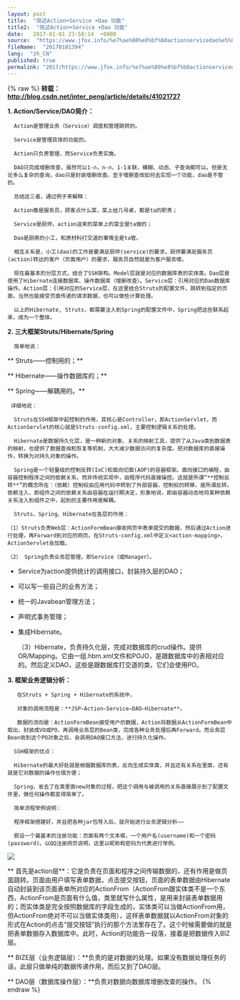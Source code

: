 ```yaml
---
layout: post
title:  "简述Action+Service +Dao 功能"
title2:  "简述Action+Service +Dao 功能"
date:   2017-01-01 23:58:14  +0800
source:  "https://www.jfox.info/%e7%ae%80%e8%bf%b0actionservicedao%e5%8a%9f%e8%83%bd.html"
fileName:  "20170101394"
lang:  "zh_CN"
published: true
permalink: "2017/https://www.jfox.info/%e7%ae%80%e8%bf%b0actionservicedao%e5%8a%9f%e8%83%bd.html"
---
```

{% raw %}
**转载：http://blog.csdn.net/inter_peng/article/details/41021727**

**1. Action/Service/DAO简介：**

      Action是管理业务（Service）调度和管理跳转的。

      Service是管理具体的功能的。

      Action只负责管理，而Service负责实施。

      DAO只完成增删改查，虽然可以1-n，n-n，1-1关联，模糊、动态、子查询都可以。但是无论多么复杂的查询，dao只是封装增删改查。至于增删查改如何去实现一个功能，dao是不管的。

      总结这三者，通过例子来解释：

      Action像是服务员，顾客点什么菜，菜上给几号桌，都是ta的职责；

      Service是厨师，action送来的菜单上的菜全是ta做的；

      Dao是厨房的小工，和原材料打交道的事情全是ta管。

      相互关系是，小工(dao)的工作是要满足厨师(service)的要求，厨师要满足服务员(action)转达的客户（页面用户）的要求，服务员自然就是为客户服务喽。

      现在最基本的分层方式，结合了SSH架构。Model层就是对应的数据库表的实体类。Dao层是使用了Hibernate连接数据库、操作数据库（增删改查）。Service层：引用对应的Dao数据库操作。Action层：引用对应的Service层，在这里结合Struts的配置文件，跳转到指定的页面，当然也能接受页面传递的请求数据，也可以做些计算处理。

      以上的Hibernate, Struts，都需要注入到Spring的配置文件中，Spring把这些联系起来，成为一个整体。

**2. 三大框架Struts/Hibernate/Spring**

      简单地说：

**     Struts——控制用的；**

**     Hibernate——操作数据库的；**

**     Spring——解耦用的。**

     详细地说：

      Struts在SSH框架中起控制的作用，其核心是Controller，即ActionServlet，而ActionServlet的核心就是Struts-config.xml，主要控制逻辑关系的处理。

      Hibernate是数据持久化层，是一种新的对象、关系的映射工具，提供了从Java类到数据表的映射，也提供了数据查询和恢复等机制，大大减少数据访问的复杂度。把对数据库的直接操作，转换为对持久对象的操作。

      Spring是一个轻量级的控制反转(IoC)和面向切面(AOP)的容器框架。面向接口的编程，由容器控制程序之间的依赖关系，而非传统实现中，由程序代码直接操控。这就是所谓“**控制反转**”的概念所在：（依赖）控制权由应用代码中转到了外部容器，控制权的转移，是所谓反转。依赖注入，即组件之间的依赖关系由容器在运行期决定，形象地说，即由容器动态地将某种依赖关系注入到组件之中，起到的主要作用是解耦。

      Struts、Spring、Hibernate在各层的作用：

    （1）Struts负责Web层：ActionFormBean接收网页中表单提交的数据，然后通过Action进行处理，再Forward到对应的网页。在Struts-config.xml中定义<action-mapping>，ActionServlet会加载。

    （2） Spring负责业务层管理，即Service（或Manager）。

- Service为action提供统计的调用接口，封装持久层的DAO；
- 可以写一些自己的业务方法；
- 统一的Javabean管理方法；
- 声明式事务管理；
- 集成Hibernate。

    （3）Hibernate，负责持久化层，完成对数据库的crud操作。提供OR/Mapping。它由一组.hbm.xml文件和POJO，是跟数据库中的表相对应的。然后定义DAO，这些是跟数据库打交道的类，它们会使用PO。

**3. 框架业务逻辑分析：**

       在Struts + Spring + Hibernate的系统中，

       对象的调用流程是：**JSP—Action—Service—DAO—Hibernate**。

       数据的流向是：ActionFormBean接受用户的数据，Action将数据从ActionFormBean中取出，封装成VO或PO，再调用业务层的Bean类，完成各种业务处理后再Forward。而业务层Bean收到这个PO对象之后，会调用DAO接口方法，进行持久化操作。

      SSH框架的优点：

      Hibernate的最大好处就是根据数据库的表，反向生成实体类，并且还有关系在里面，还有就是它对数据的操作也很方便；

      Spring，省去了在类里面new对象的过程，把这个调用与被调用的关系直接展示到了配置文件里，做任何操作都变得简单了。

      简单流程举例说明：

      程序框架搭建好，并且把各种jar包导入后，就开始进行业务逻辑分析——

      假设一个最基本的注册功能：页面有两个文本框，一个用户名(username)和一个密码(password)。以QQ注册网页说明，这里以昵称和密码为代表进行举例。

![](/wp-content/uploads/2017/07/1500995398.png)

**        首先是action层**：它是负责在页面和程序之间传输数据的，还有作用是做页面跳转。页面由用户填写表单数据，点击提交按钮，页面的表单数据由Hibernate自动封装到该页面表单所对应的ActionFrom（ActionFrom跟实体类不是一个东西，ActionFrom是页面有什么值，类里就写什么属性，是用来封装表单数据用的；而实体类是完全按照数据库的字段生成的，实体类可以当做ActionFrom用，但ActionFrom绝对不可以当做实体类用），这样表单数据就以ActionFrom对象的形式在Action的点击“提交按钮”执行的那个方法里存在了。这个时候需要做的就是把表单数据存入数据库中。此时，Action的功能告一段落，接着是把数据传入BIZ层。

**        BIZE层（业务逻辑层）：**负责的是对数据的处理。如果没有数据处理任务的话，此层只做单纯的数据传递作用，而后又到了DAO层。

**        DAO层（数据库操作层）：**负责对数据向数据库增删改查的操作。
{% endraw %}
